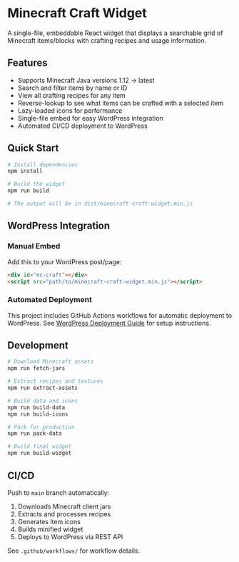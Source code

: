 # Minecraft Craft Widget

A single-file, embeddable React widget that displays a searchable grid of Minecraft items/blocks with crafting recipes and usage information.

## Features

- Supports Minecraft Java versions 1.12 → latest
- Search and filter items by name or ID
- View all crafting recipes for any item
- Reverse-lookup to see what items can be crafted with a selected item
- Lazy-loaded icons for performance
- Single-file embed for easy WordPress integration
- Automated CI/CD deployment to WordPress

## Quick Start

```bash
# Install dependencies
npm install

# Build the widget
npm run build

# The output will be in dist/minecraft-craft-widget.min.js
```

## WordPress Integration

### Manual Embed

Add this to your WordPress post/page:

```html
<div id="mc-craft"></div>
<script src="path/to/minecraft-craft-widget.min.js"></script>
```

### Automated Deployment

This project includes GitHub Actions workflows for automatic deployment to WordPress. See [WordPress Deployment Guide](docs/WORDPRESS_DEPLOYMENT.md) for setup instructions.

## Development

```bash
# Download Minecraft assets
npm run fetch-jars

# Extract recipes and textures
npm run extract-assets

# Build data and icons
npm run build-data
npm run build-icons

# Pack for production
npm run pack-data

# Build final widget
npm run build-widget
```

## CI/CD

Push to `main` branch automatically:
1. Downloads Minecraft client jars
2. Extracts and processes recipes
3. Generates item icons
4. Builds minified widget
5. Deploys to WordPress via REST API

See `.github/workflows/` for workflow details.